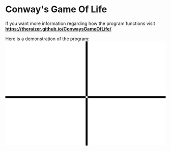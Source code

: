 # Conway's Game Of Life
If you want more information regarding how the program functions visit
**https://theraizer.github.io/ConwaysGameOfLife/**

Here is a demonstration of the program:
![GIF not found](GameOfLifeVisual.gif)

